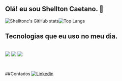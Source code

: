 ## Olá! eu sou Shellton Caetano. 👋


![Shelltonc's GitHub stats](https://github-readme-stats.vercel.app/api?username=Shelltonc&show_icons=true&theme=transparent)![Top Langs](https://github-readme-stats.vercel.app/api/top-langs/?username=Shelltonc&layout=compact)
## Tecnologias que eu uso no meu dia.


<div style="display: inline_block"><br/>
<img align="center" src="https://img.shields.io/badge/JavaScript-F7DF1E?style=for-the-badge&logo=javascript&logoColor=black"/>
<img align="center" src="https://img.shields.io/badge/HTML5-E34F26?style=for-the-badge&logo=html5&logoColor=white"/>
<img align="center" src="https://img.shields.io/badge/CSS-239120?&style=for-the-badge&logo=css3&logoColor=white"/>

</div><br><br>

##Contados
[![Linkedin](https://img.shields.io/badge/LinkedIn-0077B5?style=for-the-badge&logo=linkedin&logoColor=white)](https://www.linkedin.com/in/shellton-caetano-147091306/)

